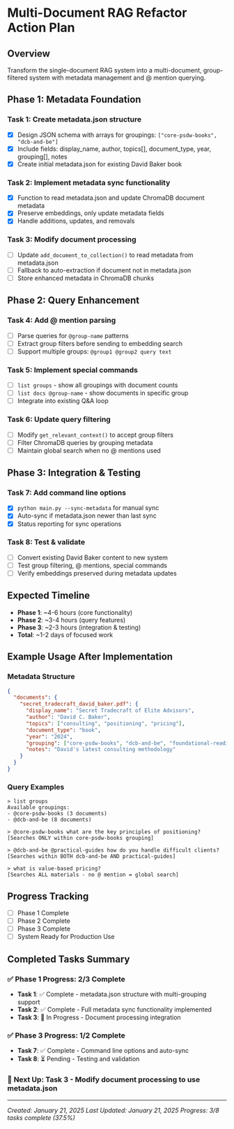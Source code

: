 # Multi-Document RAG Refactor Action Plan

## Overview
Transform the single-document RAG system into a multi-document, group-filtered system with metadata management and @ mention querying.

## Phase 1: Metadata Foundation

### Task 1: Create metadata.json structure
- [x] Design JSON schema with arrays for groupings: `["core-psdw-books", "dcb-and-be"]`
- [x] Include fields: display_name, author, topics[], document_type, year, grouping[], notes
- [x] Create initial metadata.json for existing David Baker book

### Task 2: Implement metadata sync functionality
- [x] Function to read metadata.json and update ChromaDB document metadata
- [x] Preserve embeddings, only update metadata fields
- [x] Handle additions, updates, and removals

### Task 3: Modify document processing
- [ ] Update `add_document_to_collection()` to read metadata from metadata.json
- [ ] Fallback to auto-extraction if document not in metadata.json
- [ ] Store enhanced metadata in ChromaDB chunks

## Phase 2: Query Enhancement

### Task 4: Add @ mention parsing
- [ ] Parse queries for `@group-name` patterns
- [ ] Extract group filters before sending to embedding search
- [ ] Support multiple groups: `@group1 @group2 query text`

### Task 5: Implement special commands
- [ ] `list groups` - show all groupings with document counts
- [ ] `list docs @group-name` - show documents in specific group
- [ ] Integrate into existing Q&A loop

### Task 6: Update query filtering
- [ ] Modify `get_relevant_context()` to accept group filters
- [ ] Filter ChromaDB queries by grouping metadata
- [ ] Maintain global search when no @ mentions used

## Phase 3: Integration & Testing

### Task 7: Add command line options
- [x] `python main.py --sync-metadata` for manual sync
- [x] Auto-sync if metadata.json newer than last sync
- [x] Status reporting for sync operations

### Task 8: Test & validate
- [ ] Convert existing David Baker content to new system
- [ ] Test group filtering, @ mentions, special commands
- [ ] Verify embeddings preserved during metadata updates

## Expected Timeline
- **Phase 1**: ~4-6 hours (core functionality)
- **Phase 2**: ~3-4 hours (query features) 
- **Phase 3**: ~2-3 hours (integration & testing)
- **Total**: ~1-2 days of focused work

## Example Usage After Implementation

### Metadata Structure
```json
{
  "documents": {
    "secret_tradecraft_david_baker.pdf": {
      "display_name": "Secret Tradecraft of Elite Advisors",
      "author": "David C. Baker",
      "topics": ["consulting", "positioning", "pricing"],
      "document_type": "book",
      "year": "2024",
      "grouping": ["core-psdw-books", "dcb-and-be", "foundational-reading"],
      "notes": "David's latest consulting methodology"
    }
  }
}
```

### Query Examples
```
> list groups
Available groupings:
- @core-psdw-books (3 documents)
- @dcb-and-be (8 documents)

> @core-psdw-books what are the key principles of positioning?
[Searches ONLY within core-psdw-books grouping]

> @dcb-and-be @practical-guides how do you handle difficult clients?
[Searches within BOTH dcb-and-be AND practical-guides]

> what is value-based pricing?
[Searches ALL materials - no @ mention = global search]
```

## Progress Tracking
- [ ] Phase 1 Complete
- [ ] Phase 2 Complete  
- [ ] Phase 3 Complete
- [ ] System Ready for Production Use

## Completed Tasks Summary

### ✅ **Phase 1 Progress: 2/3 Complete**
- **Task 1**: ✅ Complete - metadata.json structure with multi-grouping support
- **Task 2**: ✅ Complete - Full metadata sync functionality implemented
- **Task 3**: 🔄 In Progress - Document processing integration

### ✅ **Phase 3 Progress: 1/2 Complete** 
- **Task 7**: ✅ Complete - Command line options and auto-sync
- **Task 8**: ⏳ Pending - Testing and validation

### 🎯 **Next Up**: Task 3 - Modify document processing to use metadata.json

---
*Created: January 21, 2025*
*Last Updated: January 21, 2025*
*Progress: 3/8 tasks complete (37.5%)*